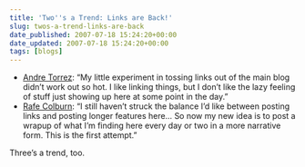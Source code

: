 ```yaml
---
title: 'Two''s a Trend: Links are Back!'
slug: twos-a-trend-links-are-back
date_published: 2007-07-18 15:24:20+00:00
date_updated: 2007-07-18 15:24:20+00:00
tags: [blogs]
---
```

- [Andre Torrez](http://notes.torrez.org/2007/07/the-return-of-l.html): “My little experiment in tossing links out of the main blog didn’t work out so hot. I like linking things, but I don’t like the lazy feeling of stuff just showing up here at some point in the day.”
- [Rafe Colburn](http://rc3.org/2007/07/yesterdays_link.php): “I still haven’t struck the balance I’d like between posting links and posting longer features here… So now my new idea is to post a wrapup of what I’m finding here every day or two in a more narrative form. This is the first attempt.”

Three’s a trend, too.
